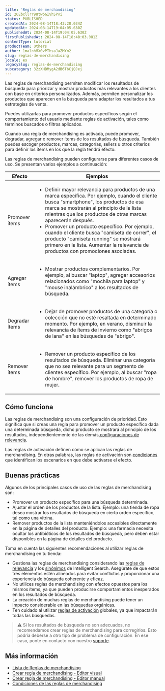 ```yaml
---
title: 'Reglas de merchandising'
id: 2UEbxllrr98twbGIVhSPvi
status: PUBLISHED
createdAt: 2024-08-14T18:43:20.034Z
updatedAt: 2024-08-14T19:04:05.630Z
publishedAt: 2024-08-14T19:04:05.630Z
firstPublishedAt: 2024-08-14T18:48:03.081Z
contentType: tutorial
productTeam: Others
author: 1malnhMX0vPThsaJaZMYm2
slug: reglas-de-merchandising
locale: es
legacySlug: reglas-de-merchandising
subcategory: 32zXHBMygA2dB6TbCjQJej
---
```


Las reglas de merchandising permiten modificar los resultados de búsqueda para priorizar y mostrar productos más relevantes a los clientes con base en criterios personalizados. Además, permiten personalizar los productos que aparecen en la búsqueda para adaptar los resultados a tus estrategias de venta.

Puedes utilizarlas para promover productos específicos según el comportamiento del usuario mediante reglas de activación, tales como términos buscados o filtros aplicados.

Cuando una regla de merchandising es activada, puede promover, degradar, agregar o remover ítems de los resultados de búsqueda. También puedes escoger productos, marcas, categorías, sellers u otros criterios para definir los ítems en los que la regla tendrá efecto.

Las reglas de merchandising pueden configurarse para diferentes casos de uso. Se presentan varios ejemplos a continuación:

| Efecto | Ejemplos |
|---|---|
| Promover ítems | <ul><li>Definir mayor relevancia para productos de una marca específica. Por ejemplo, cuando el cliente busca "smartphone", los productos de esa marca se mostrarán al principio de la lista mientras que los productos de otras marcas aparecerán después.</li><li>Promover un producto específico. Por ejemplo, cuando el cliente busca "camiseta de correr", el producto "camiseta running" se mostrará primero en la lista. Aumentar la relevancia de productos con promociones asociadas.</li></ul> |
| Agregar ítems | <ul><li>Mostrar productos complementarios. Por ejemplo, al buscar "laptop", agregar accesorios relacionados como "mochila para laptop" y "mouse inalámbrico" a los resultados de búsqueda.</li></ul> |
| Degradar ítems | <ul><li>Dejar de promover productos de una categoría o colección que no esté resaltada en determinado momento. Por ejemplo, en verano, disminuir la relevancia de ítems de invierno como "abrigos de lana" en las búsquedas de "abrigo".</li></ul> |
| Remover ítems | <ul><li>Remover un producto específico de los resultados de búsqueda. Eliminar una categoría que no sea relevante para un segmento de clientes específico. Por ejemplo, al buscar "ropa de hombre", remover los productos de ropa de mujer.</li></ul> |

## Cómo funciona

Las reglas de merchandising son una configuración de prioridad. Esto significa que si creas una regla para promover un producto específico dada una determinada búsqueda, dicho producto se mostrará al principio de los resultados, independientemente de las demás[ configuraciones de relevancia](https://help.vtex.com/es/tracks/vtex-intelligent-search--19wrbB7nEQcmwzDPl1l4Cb/1qlObWIib6KqgrfX1FCOXS).

Las reglas de activación definen cómo se aplican las reglas de merchandising. En otras palabras, las reglas de activación son [condiciones](https://help.vtex.com/es/tutorial/condiciones-de-reglas-de-merchandising--4K9WCBiQ4ndU396ZygDpc2) que identifican los escenarios en que debe activarse el efecto.

## Buenas prácticas

Algunos de los principales casos de uso de las reglas de merchandising son:

* Promover un producto específico para una búsqueda determinada.
* Ajustar el orden de los productos de la lista. Ejemplo: una tienda de ropa desea mostrar los resultados de búsqueda en cierto orden específico, tal como una vitrina.
* Remover productos de la lista manteniéndolos accesibles directamente en la página de detalles del producto. Ejemplo: una farmacia necesita ocultar los antibióticos de los resultados de búsqueda, pero deben estar disponibles en la página de detalles del producto.

Toma en cuenta las siguientes recomendaciones al utilizar reglas de merchandising en tu tienda:

* Gestiona las reglas de merchandising considerando las [reglas de relevancia](https://help.vtex.com/es/tutorial/regras-de-relevancia--1o9jtVGjSIiptbqdNXIlNK) y los [sinónimos](https://help.vtex.com/es/subcategory/sinonimos--BBzMtJan1UTxC9QZODnlN) de Intelligent Search. Asegúrate de que estos tres elementos estén alineados para evitar conflictos y proporcionar una experiencia de búsqueda coherente y eficaz.
* No utilices reglas de merchandising con efectos opuestos para los mismos ítems, ya que pueden producirse comportamientos inesperados en los resultados de búsqueda.
* La creación de muchas reglas de merchandising puede tener un impacto considerable en las búsquedas orgánicas.
* Ten cuidado al utilizar [reglas de activación](https://help.vtex.com/es/tutorial/criar-regra-de-merchandising-editor-manual--3jrXB1MSvi14ezvKancorc#regras-de-ativacao) globales, ya que impactarán todas las búsquedas.

>⚠️ Si los resultados de búsqueda no son adecuados, no recomendamos crear reglas de merchandising para corregirlos. Esto podría deberse a otro tipo de problema de configuración. En ese caso, ponte en contacto con nuestro [soporte](https://support.vtex.com/hc/es-419).

## Más información

* [Lista de Reglas de merchandising](https://help.vtex.com/es/tutorial/lista-de-reglas-de-merchandising--3CZOjyie1LZVOhzeviVCgu)
* [Crear regla de merchandising - Editor visual](https://help.vtex.com/es/tutorial/criar-regla-de-merchandising-editor-visual--3gPO5CMJ3Off0OtA3EPzow)
* [Crear regla de merchandising - Editor manual](https://help.vtex.com/es/tutorial/criar-regla-de-merchandising-editor-manual--3jrXB1MSvi14ezvKancorc)
* [Condiciones de las reglas de merchandising](https://help.vtex.com/es/tutorial/condiciones-de-reglas-de-merchandising--4K9WCBiQ4ndU396ZygDpc2)

